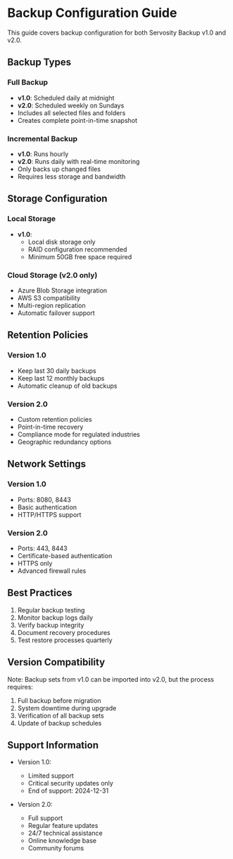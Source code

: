 # Backup Configuration Guide

This guide covers backup configuration for both Servosity Backup v1.0 and v2.0.

## Backup Types

### Full Backup
- **v1.0**: Scheduled daily at midnight
- **v2.0**: Scheduled weekly on Sundays
- Includes all selected files and folders
- Creates complete point-in-time snapshot

### Incremental Backup
- **v1.0**: Runs hourly
- **v2.0**: Runs daily with real-time monitoring
- Only backs up changed files
- Requires less storage and bandwidth

## Storage Configuration

### Local Storage
- **v1.0**:
  - Local disk storage only
  - RAID configuration recommended
  - Minimum 50GB free space required

### Cloud Storage (v2.0 only)
- Azure Blob Storage integration
- AWS S3 compatibility
- Multi-region replication
- Automatic failover support

## Retention Policies

### Version 1.0
- Keep last 30 daily backups
- Keep last 12 monthly backups
- Automatic cleanup of old backups

### Version 2.0
- Custom retention policies
- Point-in-time recovery
- Compliance mode for regulated industries
- Geographic redundancy options

## Network Settings

### Version 1.0
- Ports: 8080, 8443
- Basic authentication
- HTTP/HTTPS support

### Version 2.0
- Ports: 443, 8443
- Certificate-based authentication
- HTTPS only
- Advanced firewall rules

## Best Practices

1. Regular backup testing
2. Monitor backup logs daily
3. Verify backup integrity
4. Document recovery procedures
5. Test restore processes quarterly

## Version Compatibility

Note: Backup sets from v1.0 can be imported into v2.0, but the process requires:
1. Full backup before migration
2. System downtime during upgrade
3. Verification of all backup sets
4. Update of backup schedules

## Support Information

- Version 1.0:
  - Limited support
  - Critical security updates only
  - End of support: 2024-12-31

- Version 2.0:
  - Full support
  - Regular feature updates
  - 24/7 technical assistance
  - Online knowledge base
  - Community forums 